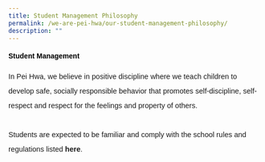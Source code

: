 ```yaml
---
title: Student Management Philosophy
permalink: /we-are-pei-hwa/our-student-management-philosophy/
description: ""
---
```

<h4 style="color:black;font-family:sans-serif;font-weight:bold;">Student Management</h4>
<p style="font-size:14.5px; line-height:2;margin-top:15px;font-family:sans-serif;">In Pei Hwa, we believe in positive discipline where we teach children to develop safe, socially responsible behavior that promotes self-discipline, self-respect and respect for the feelings and property of others.<br><br>Students are expected to be familiar and comply with the school rules and regulations listed <a href="https://drive.google.com/file/d/1RInsv5JKhuTCqj2p3MGwoyuW2q4yXczY/view?usp=sharing" style="font-size:14.5px; line-height:1.5;font-family:sans-serif;font-weight:bold;text-decoration: none;">here</a>.</p>